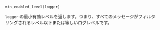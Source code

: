 ```
min_enabled_level(logger)
```

`logger` の最小有効レベルを返します。つまり、すべてのメッセージがフィルタリングされるレベル以下または等しいログレベルです。
